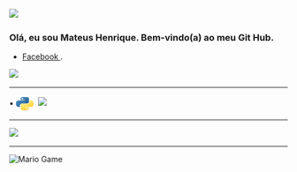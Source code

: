 ![](https://github-readme-stats.vercel.app/api?username=mateushenriquedeveloper&show_icons=true&theme=github_dark&include_all_commits=true&count_private=true)
### Olá, eu sou Mateus Henrique. Bem-vindo(a) ao meu Git Hub.  
- [ Facebook ](https://www.facebook.com/Mateus.henrique.010/).

<a href="https://www.facebook.com/Mateus.henrique.010" target="_blank"><img src="https://img.shields.io/badge/Facebook-1877F2?style=for-the-badge&logo=facebook&logoColor=white" target="_blank"></a>



----------------------------------------------------------------------------------------------------------------------------------------------------------------------------------------------------------
 ▪<img align="center" alt="mateus-Python" height="30" width="40" src="https://raw.githubusercontent.com/devicons/devicon/master/icons/python/python-original.svg">
<code><img height="20" src="https://img.shields.io/badge/Java-ED8B00?style=for-the-badge&logo=java&logoColor=white"></code>

  
  --------------------------------------------------------------------------------------------------------------------------------------------------
  <img height="180em" src="https://github-readme-stats.vercel.app/api/top-langs/?username=mateushenriquedeveloper&layout=compact&langs_count=7&theme=github_dark"/>


  ---------------------------------------------------
  
<img src = "https://github.com/TheDudeThatCode/TheDudeThatCode/blob/master/Assets/Mario_Gameplay.gif" alt = "Mario Game" width = "980">
  

